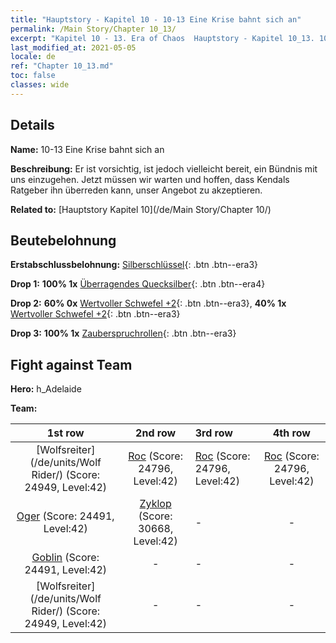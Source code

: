 ```yaml
---
title: "Hauptstory - Kapitel 10 - 10-13 Eine Krise bahnt sich an"
permalink: /Main Story/Chapter 10_13/
excerpt: "Kapitel 10 - 13. Era of Chaos  Hauptstory - Kapitel 10_13. 10-13 Eine Krise bahnt sich an"
last_modified_at: 2021-05-05
locale: de
ref: "Chapter 10_13.md"
toc: false
classes: wide
---
```


## Details

 **Name:** 10-13 Eine Krise bahnt sich an

 **Beschreibung:** Er ist vorsichtig, ist jedoch vielleicht bereit, ein Bündnis mit uns einzugehen. Jetzt müssen wir warten und hoffen, dass Kendals Ratgeber ihn überreden kann, unser Angebot zu akzeptieren.

 **Related to:** [Hauptstory Kapitel 10](/de/Main Story/Chapter 10/)

## Beutebelohnung

 **Erstabschlussbelohnung:** [Silberschlüssel](/ItemsDE/con_693/){: .btn .btn--era3}

 **Drop 1:** **100% 1x** [Überragendes Quecksilber](/ItemsDE/mat_35/){: .btn .btn--era4}

 **Drop 2:** **60% 0x** [Wertvoller Schwefel +2](/ItemsDE/mat_29/){: .btn .btn--era3}, **40% 1x** [Wertvoller Schwefel +2](/ItemsDE/mat_29/){: .btn .btn--era3}

 **Drop 3:** **100% 1x** [Zauberspruchrollen](/ItemsDE/con_694/){: .btn .btn--era3}


## Fight against Team
 **Hero:** h_Adelaide

 **Team:**


  | 1st row | 2nd row | 3rd row | 4th row |
  |:----:|:----:|:----|:----:|
  | [Wolfsreiter](/de/units/Wolf Rider/) (Score: 24949, Level:42)  | [Roc](/de/units/Roc/) (Score: 24796, Level:42)  | [Roc](/de/units/Roc/) (Score: 24796, Level:42)  | [Roc](/de/units/Roc/) (Score: 24796, Level:42)  |
  | [Oger](/de/units/Ogre/) (Score: 24491, Level:42)  | [Zyklop](/de/units/Cyclops/) (Score: 30668, Level:42)  | - | - |
  | [Goblin](/de/units/Goblin/) (Score: 24491, Level:42)  | - | - | - |
  | [Wolfsreiter](/de/units/Wolf Rider/) (Score: 24949, Level:42)  | - | - | - |



